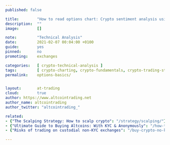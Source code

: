 ```yaml
---
published: false

title:        "How to read options chart: Crypto sentiment analysis using derivatives"
description:  ""
image:        []

note:         "Technical Analysis"
date:         2021-02-07 00:04:00 +0100
guide:        yes
pinned:       no
promoting:    exchanges

categories:   [ crypto-technical-analysis ]
tags:         [ crypto-charting, crypto-fundamentals, crypto-trading-strategy, deribit, bitfinex ]
permalink:    options-basics/


layout:       at-trading
cloud:        true
author: https://www.altcointrading.net
author_name: altcointrading
author_twitter: "altcointrading_"

related:
- {"The Scalping Strategy: How to scalp crypto": "/strategy/scalping/"}
- {"Ultimate Guide to Buying Altcoins: With KYC & Anonymously": "/how-to-buy-altcoins/"}
- {"Risks of trading on custodial non-KYC exchanges": "/buy-crypto-no-kyc/"}

---
```


